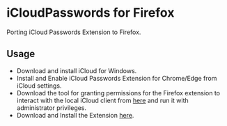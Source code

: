 # iCloudPasswords for Firefox 

Porting iCloud Passwords Extension to Firefox.

## Usage

- Download and install iCloud for Windows.
- Install and Enable iCloud Passwords Extension for Chrome/Edge from iCloud settings.
- Download the tool for granting permissions for the Firefox extension to interact with the local iCloud client from [here](https://github.com/ArakawaHenri/Grant_Privileges_for_iCloudPasswords/releases/latest/download/grant_privileges_1.0.exe) and run it with administrator privileges. 
- Download and Install the Extension [here](https://github.com/ArakawaHenri/iCloudPasswords_for_Firefox/releases/download/1.3.43/iCloudPasswords_for_Firefox_1.3.43.xpi).
